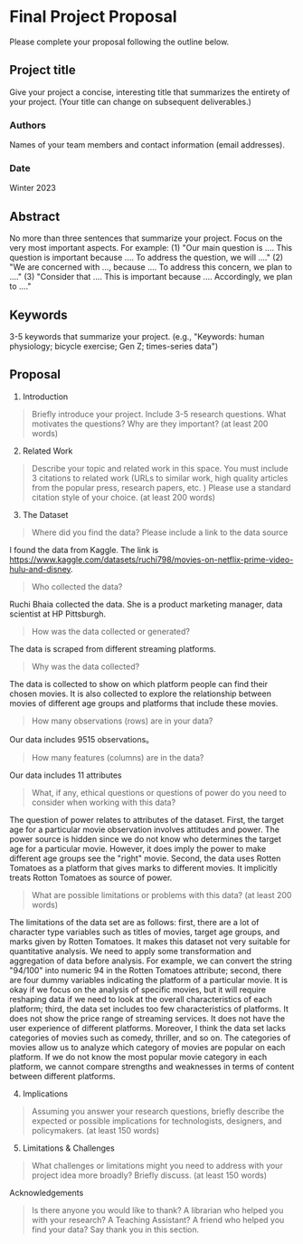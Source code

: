 # Final Project Proposal

Please complete your proposal following the outline below.

## Project title

Give your project a concise, interesting title that summarizes the entirety of your project. (Your title can change on subsequent deliverables.)

### Authors

Names of your team members and contact information (email addresses).
### Date

Winter 2023
## Abstract

No more than three sentences that summarize your project. Focus on the very most important aspects. For example: (1) "Our main question is .... This question is important because .... To address the question, we will ...." (2) "We are concerned with ..., because .... To address this concern, we plan to ...." (3) "Consider that .... This is important because .... Accordingly, we plan to ...."

## Keywords

3-5 keywords that summarize your project.
(e.g., "Keywords: human physiology; bicycle exercise; Gen Z; times-series data")

## Proposal

1. Introduction  

> Briefly introduce your project.  Include 3-5 research questions. What motivates the questions? Why are they important? (at least 200 words)

2. Related Work  

> Describe your topic and related work in this space. You must include 3 citations to related work (URLs to similar work, high quality articles from the popular press, research papers, etc. ) Please use a standard citation style of your choice. (at least 200 words)

3. The Dataset

> Where did you find the data? Please include a link to the data source

I found the data from Kaggle. The link is https://www.kaggle.com/datasets/ruchi798/movies-on-netflix-prime-video-hulu-and-disney.

> Who collected the data?  

Ruchi Bhaia collected the data. She is a product marketing manager, data scientist at HP Pittsburgh.

> How was the data collected or generated?  

The data is scraped from different streaming platforms.

> Why was the data collected?  

The data is collected to show on which platform people can find their chosen movies. It is also collected to explore the relationship between movies of different age groups and platforms that include these movies.

>How many observations (rows) are in your data?  

Our data includes 9515 observations。

> How many features (columns) are in the data?  

Our data includes 11 attributes

> What, if any, ethical questions or questions of power do you need to consider when working with this data?  

The question of power relates to attributes of the dataset. First, the target age for a particular movie observation involves attitudes and power. The power source is hidden since we do not know who determines the target age for a particular movie. However, it does imply the power to make different age groups see the "right" movie. Second, the data uses Rotten Tomatoes as a platform that gives marks to different movies. It implicitly treats Rotton Tomatoes as source of power.

> What are possible limitations or problems with this data?   (at least 200 words)

The limitations of the data set are as follows: first, there are a lot of character type variables such as titles of movies, target age groups, and marks given by Rotten Tomatoes. It makes this dataset not very suitable for quantitative analysis. We need to apply some transformation and aggregation of data before analysis. For example, we can convert the string "94/100" into numeric 94 in the Rotten Tomatoes attribute; second, there are four dummy variables indicating the platform of a particular movie. It is okay if we focus on the analysis of specific movies, but it will require reshaping data if we need to look at the overall characteristics of each platform; third, the data set includes too few characteristics of platforms. It does not show the price range of streaming services. It does not have the user experience of different platforms. Moreover, I think the data set lacks categories of movies such as comedy, thriller, and so on. The categories of movies allow us to analyze which category of movies are popular on each platform. If we do not know the most popular movie category in each platform, we cannot compare strengths and weaknesses in terms of content between different platforms.

4. Implications

> Assuming you answer your research questions, briefly describe the expected or possible implications for technologists, designers, and policymakers. (at least 150 words)

5. Limitations & Challenges
>What challenges or limitations might you need to address with your project idea more broadly? Briefly discuss. (at least 150 words)

Acknowledgements
> Is there anyone you would like to thank? A librarian who helped you with your research? A Teaching Assistant? A friend who helped you find your data? Say thank you in this section.

